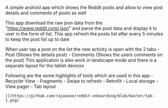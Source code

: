 A simple android app which shows the Reddit posts and allow to view post details and comments of posts as well

This app download the raw json data from the "https://www.reddit.com/.json" and parse the post data and display it to user in the form of list. This app refresh the posts list after every 5 minutes to keep the post list up to date

When user tap a post on the list the new activity is open with the 2 tabs
    - Post (Shows the details post)
    - Comments (Shows the users comments on the post)
This application is also work in landscape mode and there is a separate layout for the tablet devices

Following are the some highlights of tools which are used in this app
    - Recycler View
    - Fragments
    - Swipe to refresh
    - Retrofit
    - Local storage
    - View pager
    - Tab layout
    
    
    [](https://github.com/rajasone/reddit-onboarding/blob/master/tab-1.png)

